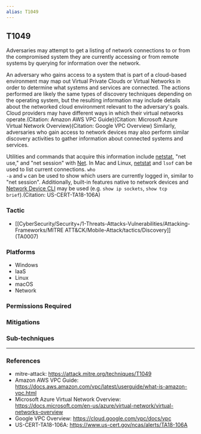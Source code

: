 ```yaml
---
alias: T1049
---
```


## T1049

Adversaries may attempt to get a listing of network connections to or from the compromised system they are currently accessing or from remote systems by querying for information over the network. 

An adversary who gains access to a system that is part of a cloud-based environment may map out Virtual Private Clouds or Virtual Networks in order to determine what systems and services are connected. The actions performed are likely the same types of discovery techniques depending on the operating system, but the resulting information may include details about the networked cloud environment relevant to the adversary's goals. Cloud providers may have different ways in which their virtual networks operate.(Citation: Amazon AWS VPC Guide)(Citation: Microsoft Azure Virtual Network Overview)(Citation: Google VPC Overview) Similarly, adversaries who gain access to network devices may also perform similar discovery activities to gather information about connected systems and services.

Utilities and commands that acquire this information include [netstat](https://attack.mitre.org/software/S0104), "net use," and "net session" with [Net](https://attack.mitre.org/software/S0039). In Mac and Linux, [netstat](https://attack.mitre.org/software/S0104) and <code>lsof</code> can be used to list current connections. <code>who -a</code> and <code>w</code> can be used to show which users are currently logged in, similar to "net session". Additionally, built-in features native to network devices and [Network Device CLI](https://attack.mitre.org/techniques/T1059/008) may be used (e.g. <code>show ip sockets</code>, <code>show tcp brief</code>).(Citation: US-CERT-TA18-106A)


### Tactic
- [[CyberSecurity/Security+/1-Threats-Attacks-Vulnerabilities/Attacking-Frameworks/MITRE ATT&CK/Mobile-Attack/tactics/Discovery]] (TA0007)

### Platforms
- Windows
- IaaS
- Linux
- macOS
- Network

### Permissions Required

### Mitigations

### Sub-techniques


---
### References

- mitre-attack: https://attack.mitre.org/techniques/T1049
- Amazon AWS VPC Guide: https://docs.aws.amazon.com/vpc/latest/userguide/what-is-amazon-vpc.html
- Microsoft Azure Virtual Network Overview: https://docs.microsoft.com/en-us/azure/virtual-network/virtual-networks-overview
- Google VPC Overview: https://cloud.google.com/vpc/docs/vpc
- US-CERT-TA18-106A: https://www.us-cert.gov/ncas/alerts/TA18-106A
